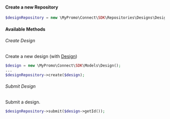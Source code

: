 #### Create a new Repository
```php
$designRepository = new \MyPromo\Connect\SDK\Repositories\Designs\DesignRepository($client);
```

#### Available Methods

###### Create Design
Create a new design (with [Design][Design])
```php
$design = new \MyPromo\Connect\SDK\Models\Design();
...
$designRepository->create($design);
```

###### Submit Design
Submit a design. 

```php
$designRepository->submit($design->getId());
```

[Design]: ../Models/Design.md

